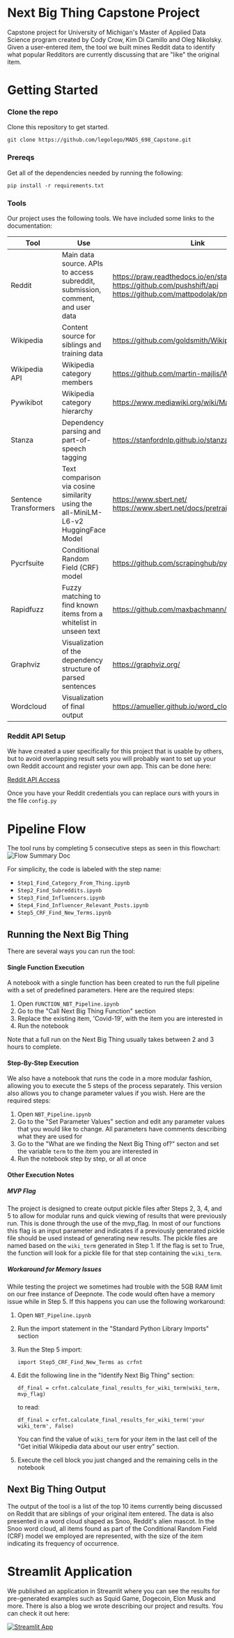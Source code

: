# Next Big Thing Capstone Project
Capstone project for University of Michigan's Master of Applied Data Science program created by Cody Crow, Kim Di Camillo and Oleg Nikolsky. Given a user-entered item, the tool we built mines Reddit data to identify what popular Redditors are currently discussing that are "like" the original item.

# Getting Started
### Clone the repo
Clone this repository to get started.
```
git clone https://github.com/legolego/MADS_698_Capstone.git
```

### Prereqs
Get all of the dependencies needed by running the following:
```
pip install -r requirements.txt
```
### Tools
Our project uses the following tools. We have included some links to the documentation:


| Tool | Use | Link |
| ------ | ------ | ------ |
| Reddit | Main data source. APIs to access subreddit, submission, comment, and user data | https://praw.readthedocs.io/en/stable/ https://github.com/pushshift/api https://github.com/mattpodolak/pmaw#description |
| Wikipedia | Content source for siblings and training data | https://github.com/goldsmith/Wikipedia |
| Wikipedia API | Wikipedia category members | https://github.com/martin-majlis/Wikipedia-API |
| Pywikibot | Wikipedia category hierarchy  | https://www.mediawiki.org/wiki/Manual:Pywikibot |
| Stanza | Dependency parsing and part-of-speech tagging | https://stanfordnlp.github.io/stanza/ |
| Sentence Transformers | Text comparison via cosine similarity using the all-MiniLM-L6-v2 HuggingFace Model | https://www.sbert.net/   https://www.sbert.net/docs/pretrained_models.html|
| Pycrfsuite | Conditional Random Field (CRF) model | https://github.com/scrapinghub/python-crfsuite |
| Rapidfuzz | Fuzzy matching to find known items from a whitelist in unseen text | https://github.com/maxbachmann/RapidFuzz |
| Graphviz | Visualization of the dependency structure of parsed sentences | https://graphviz.org/ |
| Wordcloud | Visualization of final output | https://amueller.github.io/word_cloud/ |
 
### Reddit API Setup
We have created a user specifically for this project that is usable by others, but to avoid overlapping result sets you will probably want to set up your own Reddit account and register your own app. This can be done here:

[Reddit API Access](https://www.reddit.com/wiki/api) 

Once you have your Reddit credentials you can replace ours with yours in the file `config.py`

# Pipeline Flow
The tool runs by completing 5 consecutive steps as seen in this flowchart:
![Flow Summary Doc](https://github.com/legolego/MADS_698_Capstone/blob/main/assets/readme_flowchart.png?raw=true) 

For simplicity, the code is labeled with the step name:
- `Step1_Find_Category_From_Thing.ipynb`
- `Step2_Find_Subreddits.ipynb`
- `Step3_Find_Influencers.ipynb`
- `Step4_Find_Influencer_Relevant_Posts.ipynb`
- `Step5_CRF_Find_New_Terms.ipynb`

## Running the Next Big Thing
There are several ways you can run the tool:

#### Single Function Execution
A notebook with a single function has been created to run the full pipeline with a set of predefined parameters. Here are the required steps:
1. Open `FUNCTION_NBT_Pipeline.ipynb` 
2. Go to the "Call Next Big Thing Function" section
3. Replace the existing item, 'Covid-19', with the item you are interested in
4. Run the notebook 

Note that a full run on the Next Big Thing usually takes between 2 and 3 hours to complete.

#### Step-By-Step Execution
We also have a notebook that runs the code in a more modular fashion, allowing you to execute the 5 steps of the process separately. This version also allows you to change parameter values if you wish. Here are the required steps:
1. Open `NBT_Pipeline.ipynb` 
2. Go to the "Set Parameter Values" section and edit any parameter values that you would like to change. All parameters have comments describing what they are used for
3. Go to the "What are we finding the Next Big Thing of?" secton and set the variable `term` to the item you are interested in
4. Run the notebook step by step, or all at once
 
#### Other Execution Notes
##### MVP Flag
The project is designed to create output pickle files after Steps 2, 3, 4, and 5 to allow for modular runs and quick viewing of results that were previously run. This is done through the use of the mvp_flag. In most of our functions this flag is an input parameter and indicates if a previously generated pickle file should be used instead of generating new results. The pickle files are named based on the `wiki_term` generated in Step 1. If the flag is set to True, the function will look for a pickle file for that step containing the `wiki_term`.

##### Workaround for Memory Issues
While testing the project we sometimes had trouble with the 5GB RAM limit on our free instance of Deepnote. The code would often have a memory issue while in Step 5. If this happens you can use the following workaround:
1. Open `NBT_Pipeline.ipynb`
2. Run the import statement in the "Standard Python Library Imports" section
3. Run the Step 5 import:
   ```
   import Step5_CRF_Find_New_Terms as crfnt
   ```
4. Edit the following line in the "Identify Next Big Thing" section:
   ```
   df_final = crfnt.calculate_final_results_for_wiki_term(wiki_term, mvp_flag)
   ```
   to read:
   ```
   df_final = crfnt.calculate_final_results_for_wiki_term('your wiki_term', False)
   ```
   You can find the value of `wiki_term` for your item in the last cell of the "Get initial Wikipedia data about our user entry" section.
   
5. Execute the cell block you just changed and the remaining cells in the notebook

## Next Big Thing Output
The output of the tool is a list of the top 10 items currently being discussed on Reddit that are siblings of your original item entered. The data is also presented in a word cloud shaped as Snoo, Reddit's alien mascot. In the Snoo word cloud, all items found as part of the Conditional Random Field (CRF) model we employed are represented, with the size of the item indicating its frequency of occurrence.

# Streamlit Application
We published an application in Streamlit where you can see the results for pre-generated examples such as Squid Game, Dogecoin, Elon Musk and more. There is also a blog we wrote describing our project and results. You can check it out here:

[![Streamlit App](https://static.streamlit.io/badges/streamlit_badge_black_white.svg)](https://90b052a7-f47d-474e-888f-9345355cfd9a.deepnoteproject.com/)

